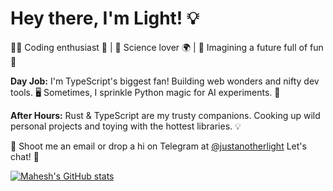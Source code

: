 # Hey there, I'm Light! :bulb:

👨‍💻 Coding enthusiast 🚀 | 🔬 Science lover 🌍 | 🌟 Imagining a future full of fun 🎉

**Day Job:** I'm TypeScript's biggest fan! Building web wonders and nifty dev tools. 🖥️ Sometimes, I sprinkle Python magic for AI experiments. 🧙

**After Hours:** Rust & TypeScript are my trusty companions. Cooking up wild personal projects and toying with the hottest libraries. 💡

📧 Shoot me an email or drop a hi on Telegram at [@justanotherlight](https://t.me/justanotherlight) Let's chat! 📲

[![Mahesh's GitHub stats](https://github-readme-stats.vercel.app/api?username=maheshbansod)](https://github.com/anuraghazra/github-readme-stats)
